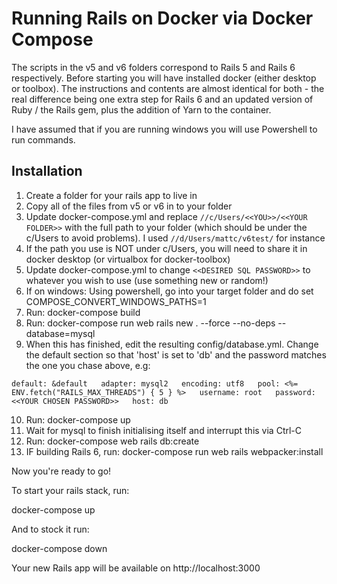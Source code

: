 # Running Rails on Docker via Docker Compose

The scripts in the v5 and v6 folders correspond to Rails 5 and Rails 6 respectively. Before starting you will have installed docker (either desktop or toolbox). The instructions and contents are almost identical for both - the real difference being one extra step for Rails 6 and an updated version of Ruby / the Rails gem, plus the addition of Yarn to the container.

I have assumed that if you are running windows you will use Powershell to run commands.

## Installation

1. Create a folder for your rails app to live in
2. Copy all of the files from v5 or v6 in to your folder
3. Update docker-compose.yml and replace `//c/Users/<<YOU>>/<<YOUR FOLDER>>` with the full path to your folder (which should be under the c/Users to avoid problems). I used `//d/Users/mattc/v6test/` for instance
  1. If the path you use is NOT under c/Users, you will need to share it in docker desktop (or virtualbox for docker-toolbox)
4. Update docker-compose.yml to change `<<DESIRED SQL PASSWORD>>` to whatever you wish to use (use something new or random!)
6. If on windows: Using powershell, go into your target folder and do set COMPOSE_CONVERT_WINDOWS_PATHS=1
7. Run: docker-compose build
8. Run: docker-compose run web rails new . --force --no-deps --database=mysql
9. When this has finished, edit the resulting config/database.yml. Change the default section so that 'host' is set to 'db' and the password matches the one you chase above, e.g:

`
    default: &default  
      adapter: mysql2  
      encoding: utf8  
      pool: <%= ENV.fetch("RAILS_MAX_THREADS") { 5 } %>  
      username: root  
      password: <<YOUR CHOSEN PASSWORD>>  
      host: db
`

10. Run: docker-compose up 
11. Wait for mysql to finish initialising itself and interrupt this via Ctrl-C
12. Run: docker-compose web rails db:create
13. IF building Rails 6, run: docker-compose run web rails webpacker:install

Now you're ready to go!

To start your rails stack, run:

docker-compose up

And to stock it run:

docker-compose down

Your new Rails app will be available on http://localhost:3000
